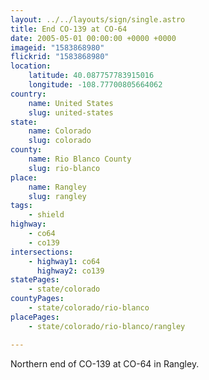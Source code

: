 ```yaml
---
layout: ../../layouts/sign/single.astro
title: End CO-139 at CO-64
date: 2005-05-01 00:00:00 +0000 +0000
imageid: "1583868980"
flickrid: "1583868980"
location:
    latitude: 40.087757783915016
    longitude: -108.77700805664062
country:
    name: United States
    slug: united-states
state:
    name: Colorado
    slug: colorado
county:
    name: Rio Blanco County
    slug: rio-blanco
place:
    name: Rangley
    slug: rangley
tags:
    - shield
highway:
    - co64
    - co139
intersections:
    - highway1: co64
      highway2: co139
statePages:
    - state/colorado
countyPages:
    - state/colorado/rio-blanco
placePages:
    - state/colorado/rio-blanco/rangley

---
```

Northern end of CO-139 at CO-64 in Rangley.